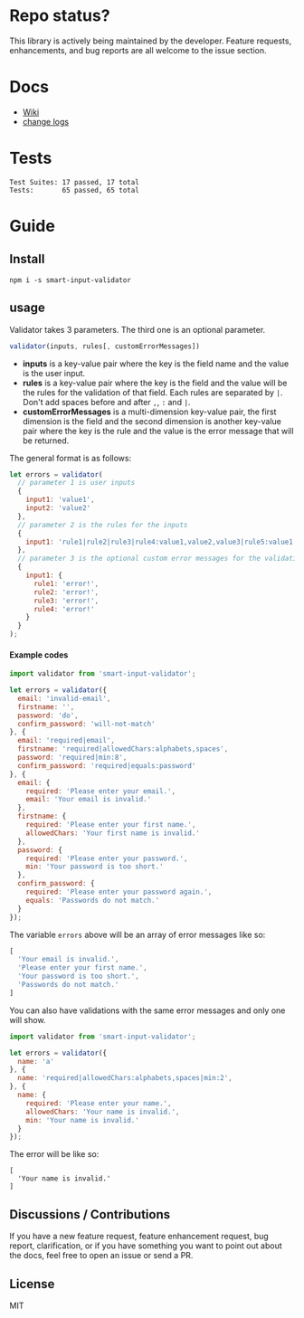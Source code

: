 # Repo status?

This library is actively being maintained by the developer. Feature requests, enhancements, and bug reports are all welcome to the issue section.

# Docs
- [Wiki](https://github.com/aprilmintacpineda/smart-input-validator/wiki)
- [change logs](https://github.com/aprilmintacpineda/smart-input-validator/tree/master/changelogs)

# Tests

```
Test Suites: 17 passed, 17 total
Tests:       65 passed, 65 total
```

# Guide

## Install

```
npm i -s smart-input-validator
```

## usage

Validator takes 3 parameters. The third one is an optional parameter.

```js
validator(inputs, rules[, customErrorMessages])
```

- **inputs** is a key-value pair where the key is the field name and the value is the user input.
- **rules** is a key-value pair where the key is the field and the value will be the rules for the validation of that field. Each rules are separated by `|`. Don't add spaces before and after `,`, `:` and `|`.
- **customErrorMessages** is a multi-dimension key-value pair, the first dimension is the field and the second dimension is another key-value pair where the key is the rule and the value is the error message that will be returned.

The general format is as follows:

```js
let errors = validator(
  // parameter 1 is user inputs
  {
    input1: 'value1',
    input2: 'value2'
  },
  // parameter 2 is the rules for the inputs
  {
    input1: 'rule1|rule2|rule3|rule4:value1,value2,value3|rule5:value1'
  },
  // parameter 3 is the optional custom error messages for the validations
  {
    input1: {
      rule1: 'error!',
      rule2: 'error!',
      rule3: 'error!',
      rule4: 'error!'
    }
  }
);
```

#### Example codes

```js
import validator from 'smart-input-validator';

let errors = validator({
  email: 'invalid-email',
  firstname: '',
  password: 'do',
  confirm_password: 'will-not-match'
}, {
  email: 'required|email',
  firstname: 'required|allowedChars:alphabets,spaces',
  password: 'required|min:8',
  confirm_password: 'required|equals:password'
}, {
  email: {
    required: 'Please enter your email.',
    email: 'Your email is invalid.'
  },
  firstname: {
    required: 'Please enter your first name.',
    allowedChars: 'Your first name is invalid.'
  },
  password: {
    required: 'Please enter your password.',
    min: 'Your password is too short.'
  },
  confirm_password: {
    required: 'Please enter your password again.',
    equals: 'Passwords do not match.'
  }
});
```

The variable `errors` above will be an array of error messages like so:

```js
[
  'Your email is invalid.',
  'Please enter your first name.',
  'Your password is too short.',
  'Passwords do not match.'
]
```

You can also have validations with the same error messages and only one will show.

```js
import validator from 'smart-input-validator';

let errors = validator({
  name: 'a'
}, {
  name: 'required|allowedChars:alphabets,spaces|min:2',
}, {
  name: {
    required: 'Please enter your name.',
    allowedChars: 'Your name is invalid.',
    min: 'Your name is invalid.'
  }
});
```

The error will be like so:

```
[
  'Your name is invalid.'
]
```

## Discussions / Contributions

If you have a new feature request, feature enhancement request, bug report, clarification, or if you have something you want to point out about the docs, feel free to open an issue or send a PR.

## License

MIT